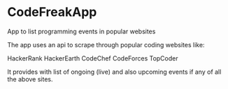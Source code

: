 # CodeFreakApp
App to list programming events in popular websites

The app uses an api to scrape through popular coding websites like:


HackerRank
HackerEarth
CodeChef
CodeForces
TopCoder

It provides with list of ongoing (live) and also upcoming events if any of all the above sites.
